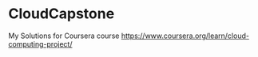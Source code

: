 # CloudCapstone
My Solutions for Coursera course https://www.coursera.org/learn/cloud-computing-project/
